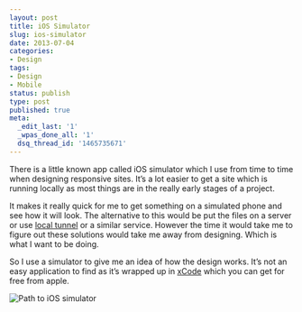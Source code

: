 ```yaml
---
layout: post
title: iOS Simulator
slug: ios-simulator
date: 2013-07-04
categories:
- Design
tags:
- Design
- Mobile
status: publish
type: post
published: true
meta:
  _edit_last: '1'
  _wpas_done_all: '1'
  dsq_thread_id: '1465735671'
---
```

<p>There is a little known app called iOS simulator which I use from time to time when designing responsive sites. It’s a lot easier to get a site which is running locally as most things are in the really early stages of a project.</p>

<p>It makes it really quick for me to get something on a simulated phone and see how it will look. The alternative to this would be put the files on a server or use <a href="http://progrium.com/localtunnel/">local tunnel</a> or a similar service. However the time it would take me to figure out these solutions would take me away from designing. Which is what I want to be doing.</p>

<p>So I use a simulator to give me an idea of how the design works. It’s not an easy application to find as it’s wrapped up in <a href="https://developer.apple.com/xcode/">xCode</a> which you can get for free from apple.</p>

<p><img src="http://farm4.staticflickr.com/3693/9205119571_537b475646_z.jpg" alt="Path to iOS simulator" /></p>
